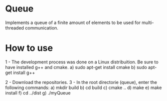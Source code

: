 # Queue
Implements a queue of a finite amount of elements to be used for multi-threaded communication.

# How to use
1 - The development process was done on a Linux distribuition. Be sure to have installed g++ and cmake.
  a) sudo apt-get install cmake
  b) sudo apt-get install g++

2 - Download the repositories.
3 - In the root directorie (queue), enter the following commands:
  a) mkdir build
  b) cd build
  c) cmake ..
  d) make
  e) make install
  f) cd ../dist
  g) ./myQueue
